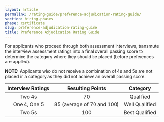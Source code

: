 ```yaml
---
layout: article
permalink: /rating-guide/preference-adjudication-rating-guide/
section: hiring-phases
phase: certificate
slug: preference-adjudication-rating-guide
title: Preference Adjudication Rating Guide
---
```


For applicants who proceed through both assessment interviews, transmute the interview assessment ratings into a final overall passing score to determine the category where they should be placed (before preferences are applied).

**NOTE:** Applicants who do not receive a combination of 4s and 5s are not placed in a category as they did not achieve an overall passing score.

| Interview Ratings | Resulting Points | Category |
|:---:|:---:|:---:|
| Two 4s | 70 | Qualified |
| One 4, One 5 | 85 (average of 70 and 100) | Well Qualified |
| Two 5s | 100 | Best Qualified |
